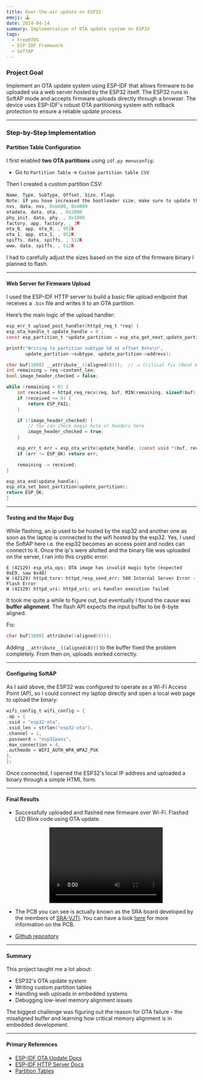```yaml
---
title: Over-the-air update on ESP32
emoji: 🕹️
date: 2024-04-14
summary: Implementation of OTA update system on ESP32 
tags:
  - FreeRTOS
  - ESP-IDF Framework
  - SoftAP
---
```


### Project Goal

Implement an OTA update system using ESP-IDF that allows firmware to be uploaded via a web server hosted by the ESP32 itself. The ESP32 runs in SoftAP mode and accepts firmware uploads directly through a browser. The device uses ESP-IDF's robust OTA partitioning system with rollback protection to ensure a reliable update process.

---

### Step-by-Step Implementation

#### Partition Table Configuration

I first enabled **two OTA partitions** using `idf.py menuconfig`:

- Go to `Partition Table` → `Custom partition table CSV`

Then I created a custom partition CSV:

```c
Name, Type, SubType, Offset, Size, Flags
Note: if you have increased the bootloader size, make sure to update the offsets to  avoid overlap
nvs, data, nvs, 0xb000, 0x4000
otadata, data, ota, , 0x2000
phy_init, data, phy, , 0x1000
factory, app, factory, , 1M
ota_0, app, ota_0, , 952k
ota_1, app, ota_1, , 952K
spiffs, data, spiffs, , 512K
www, data, spiffs, , 512K
```
I had to carefully adjust the sizes based on the size of the firmware binary I planned to flash.

---

####  Web Server for Firmware Upload

I used the ESP-IDF HTTP server to build a basic file upload endpoint that receives a `.bin` file and writes it to an OTA partition.

Here’s the main logic of the upload handler:
```c
esp_err_t upload_post_handler(httpd_req_t *req) {
esp_ota_handle_t update_handle = 0 ;
const esp_partition_t *update_partition = esp_ota_get_next_update_partition(NULL);

printf("Writing to partition subtype %d at offset 0x%x\n",
       update_partition->subtype, update_partition->address);

char buf[1000] __attribute__((aligned(8)));  // ⚠️ Critical fix (Read ahead)
int remaining = req->content_len;
bool image_header_checked = false;

while (remaining > 0) {
    int received = httpd_req_recv(req, buf, MIN(remaining, sizeof(buf)));
    if (received <= 0) {
        return ESP_FAIL;
    }

    if (!image_header_checked) {
        // You can check magic byte or headers here
        image_header_checked = true;
    }

    esp_err_t err = esp_ota_write(update_handle, (const void *)buf, received);
    if (err != ESP_OK) return err;

    remaining -= received;
}

esp_ota_end(update_handle);
esp_ota_set_boot_partition(update_partition);
return ESP_OK;
}
```
---

#### Testing and the Major Bug

While flashing, an ip used to be hosted by the esp32 and another one as soon as the laptop is connected to the wifi hosted by the esp32. Yes, I used the SoftAP here i.e. the esp32 becomes an access point and nodes can connect to it. Once the ip's were allotted and the binary file was uploaded on the server, I ran into this cryptic error:
```
E (42129) esp_ota_ops: OTA image has invalid magic byte (expected 0xE9, saw 0x48)
W (42129) httpd_txrx: httpd_resp_send_err: 500 Internal Server Error - Flash Error
W (42129) httpd_uri: httpd_uri: uri handler execution failed
```

It took me quite a while to figure out, but eventually I found the cause was **buffer alignment**. The flash API expects the input buffer to be 8-byte aligned.

Fix:
```c
char buf[1000] attribute((aligned(8)));
```
Adding `__attribute__((aligned(8)))` to the buffer fixed the problem completely. From then on, uploads worked correctly.

---

#### Configuring SoftAP

As I said above, the ESP32 was configured to operate as a Wi-Fi Access Point (AP), so I could connect my laptop directly and open a local web page to upload the binary:
```c
wifi_config_t wifi_config = {
.ap = {
.ssid = "esp32-ota",
.ssid_len = strlen("esp32-ota"),
.channel = 1,
.password = "esp32pass",
.max_connection = 4,
.authmode = WIFI_AUTH_WPA_WPA2_PSK
},
};
```
Once connected, I opened the ESP32's local IP address and uploaded a binary through a simple HTML form.

---

#### Final Results

- Successfully uploaded and flashed new firmware over Wi-Fi. Flashed LED Blink code using OTA update. 
  <div style="text-align: center;">
  <video width="300" height="200" controls>
    <source src="/assets/img/blog_images/ota_project/ota-flashing.mp4" type="video/mp4">
  </video>
  </div>
  
- The PCB you can see is actually known as the SRA board developed by the members of [SRA-VJTI](https://sravjti.in/). You can have a look [here](https://github.com/SRA-VJTI/sra-board-hardware-design) for more information on the PCB.

- [Github repository](https://github.com/Shankari02/OTA-update-on-ESP32)

---

#### Summary

This project taught me a lot about:

- ESP32's OTA update system
- Writing custom partition tables
- Handling web uploads in embedded systems
- Debugging low-level memory alignment issues

The biggest challenge was figuring out the reason for OTA failure - the misaligned buffer and learning how critical memory alignment is in embedded development.

---
#### Primary References

- [ESP-IDF OTA Update Docs](https://docs.espressif.com/projects/esp-idf/en/latest/esp32/api-reference/system/ota.html)  
- [ESP-IDF HTTP Server Docs](https://docs.espressif.com/projects/esp-idf/en/latest/esp32/api-reference/protocols/esp_http_server.html)  
- [Partition Tables](https://docs.espressif.com/projects/esp-idf/en/latest/esp32/api-guides/partition-tables.html) 



